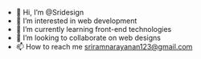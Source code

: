 - 👋 Hi, I’m @Sridesign
- 👀 I’m interested in web development
- 🌱 I’m currently learning front-end technologies
- 💞️ I’m looking to collaborate on web designs
- 📫 How to reach me sriramnarayanan123@gmail.com

<!---
Sridesign/Sridesign is a ✨ special ✨ repository because its `README.md` (this file) appears on your GitHub profile.
You can click the Preview link to take a look at your changes.
--->
